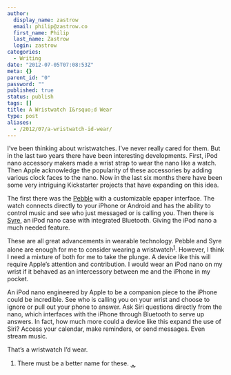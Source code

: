 ```yaml
---
author:
  display_name: zastrow
  email: philip@zastrow.co
  first_name: Philip
  last_name: Zastrow
  login: zastrow
categories:
  - Writing
date: "2012-07-05T07:08:53Z"
meta: {}
parent_id: "0"
password: ""
published: true
status: publish
tags: []
title: A Wristwatch I&rsquo;d Wear
type: post
aliases:
  - /2012/07/a-wristwatch-id-wear/
---
```

<p>I’ve been thinking about wristwatches. I’ve never really cared for them. But in the last two years there have been interesting developments. First, iPod nano accessory makers made a wrist strap to wear the nano like a watch. Then Apple acknowledge the popularity of these accessories by adding various clock faces to the nano. Now in the last six months there have been some very intriguing Kickstarter projects that have expanding on this idea.</p>
<p>The first there was the <a href="http://www.kickstarter.com/projects/597507018/pebble-e-paper-watch-for-iphone-and-android">Pebble</a> with a customizable epaper interface. The watch connects directly to your iPhone or Android and has the ability to control music and see who just messaged or is calling you. Then there is <a href="http://www.kickstarter.com/projects/syre/meet-syre-the-worlds-first-bluetooth-ipod-nano-wat">Syre</a>, an iPod nano case with integrated Bluetooth. Giving the iPod nano a much needed feature.</p>
<p>These are all great advancements in wearable technology. Pebble and Syre alone are enough for me to consider wearing a wristwatch<sup id="fnref:1"><a href="#fn:1" class="footnote">1</a></sup>. However, I think I need a mixture of both for me to take the plunge. A device like this will require Apple’s attention and contribution. I would wear an iPod nano on my wrist if it behaved as an intercessory between me and the iPhone in my pocket.</p>
<p>An iPod nano engineered by Apple to be a companion piece to the iPhone could be incredible. See who is calling you on your wrist and choose to ignore or pull out your phone to answer. Ask Siri questions directly from the nano, which interfaces with the iPhone through Bluetooth to serve up answers. In fact, how much more could a device like this expand the use of Siri? Access your calendar, make reminders, or send messages. Even stream music.</p>
<p>That’s a wristwatch I’d wear.</p>
<div class="footnotes">
<ol>
<li id="fn:1">
<p>There must be a better name for these.&nbsp;<a href="#fnref:1" class="reversefootnote">&#129173;</a></p>
</li>
</ol>
</div>
